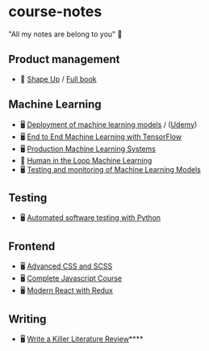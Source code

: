 # course-notes
"All my notes are belong to you" 🤖

## Product management
- 📙 [Shape Up](shape-up/README.md) / [Full book](https://basecamp.com/shapeup)

## Machine Learning
- 🖥️ [Deployment of machine learning models](deployment-of-machine-learning-models/) / ([Udemy](https://www.udemy.com/course/deployment-of-machine-learning-models/README.md))
- 🖥️ [End to End Machine Learning with TensorFlow](end-to-end-machine-learning-with-tensorflow/README.md)
- 🖥️ [Production Machine Learning Systems](production-machine-learning-systems/README.md)
- 📙 [Human in the Loop Machine Learning](human-in-the-loop-machine-learning/README.md)
- 🖥️ [Testing and monitoring of Machine Learning Models](testing-and-monitoring-of-machine-learning-model-deployments/README.md)

## Testing
- 🖥️ [Automated software testing with Python](automated-software-testing-with-python/README.md)

## Frontend
- 🖥️ [Advanced CSS and SCSS](./advanced-css-and-sass/README.md)
- 🖥️ [Complete Javascript Course](./complete-javascript-course/README.md)
- 🖥️ [Modern React with Redux](./modern-react/README.md)

## Writing
- 🖥️ [Write a Killer Literature Review](./write-a-killer-literature-review/README.md)****